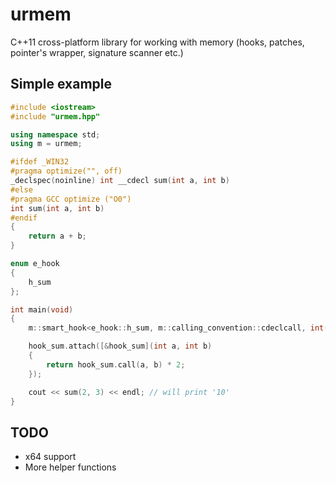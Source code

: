 # urmem
C++11 cross-platform library for working with memory (hooks, patches, pointer's wrapper, signature scanner etc.)
## Simple example
```cpp
#include <iostream>
#include "urmem.hpp"

using namespace std;
using m = urmem;

#ifdef _WIN32
#pragma optimize("", off)
_declspec(noinline) int __cdecl sum(int a, int b)
#else
#pragma GCC optimize ("O0")
int sum(int a, int b)
#endif
{
	return a + b;
}

enum e_hook
{
	h_sum
};

int main(void)
{
	m::smart_hook<e_hook::h_sum, m::calling_convention::cdeclcall, int(int, int)> hook_sum(m::get_func_addr(&sum));

	hook_sum.attach([&hook_sum](int a, int b)
	{
		return hook_sum.call(a, b) * 2;
	});

	cout << sum(2, 3) << endl; // will print '10'	
}
```
## TODO
- x64 support
- More helper functions
